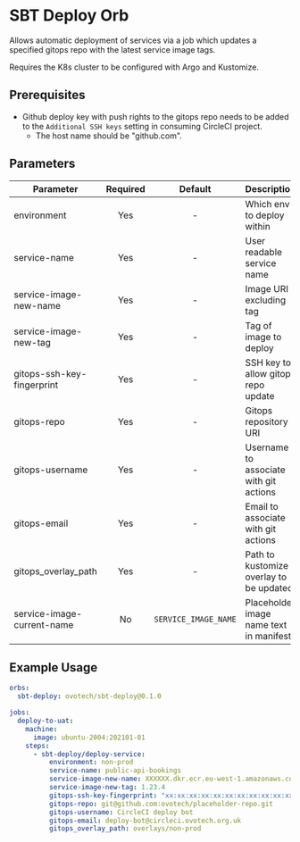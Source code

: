 # SBT Deploy Orb

Allows automatic deployment of services via a job which updates a specified gitops repo with the latest service image tags.

Requires the K8s cluster to be configured with Argo and Kustomize.

## Prerequisites

- Github deploy key with push rights to the gitops repo needs to be added to the `Additional SSH keys` setting in consuming CircleCI project.
  - The host name should be "github.com".

## Parameters

| Parameter                  | Required |       Default        | Description                             |
| -------------------------- | :------: | :------------------: | --------------------------------------- |
| environment                |   Yes    |          -           | Which env to deploy within              |
| service-name               |   Yes    |          -           | User readable service name              |
| service-image-new-name     |   Yes    |          -           | Image URI excluding tag                 |
| service-image-new-tag      |   Yes    |          -           | Tag of image to deploy                  |
| gitops-ssh-key-fingerprint |   Yes    |          -           | SSH key to allow gitops repo update     |
| gitops-repo                |   Yes    |          -           | Gitops repository URI                   |
| gitops-username            |   Yes    |          -           | Username to associate with git actions  |
| gitops-email               |   Yes    |          -           | Email to associate with git actions     |
| gitops_overlay_path        |   Yes    |          -           | Path to kustomize overlay to be updated |
| service-image-current-name |    No    | `SERVICE_IMAGE_NAME` | Placeholder image name text in manifest |

## Example Usage

```yaml
orbs:
  sbt-deploy: ovotech/sbt-deploy@0.1.0

jobs:
  deploy-to-uat:
    machine:
      image: ubuntu-2004:202101-01
    steps:
      - sbt-deploy/deploy-service:
          environment: non-prod
          service-name: public-api-bookings
          service-image-new-name: XXXXXX.dkr.ecr.eu-west-1.amazonaws.com/public-api-bookings
          service-image-new-tag: 1.23.4
          gitops-ssh-key-fingerprint: "xx:xx:xx:xx:xx:xx:xx:xx:xx:xx:xx:xx:xx:xx:xx:xx"
          gitops-repo: git@github.com:ovotech/placeholder-repo.git
          gitops-username: CircleCI deploy bot
          gitops-email: deploy-bot@circleci.ovotech.org.uk
          gitops_overlay_path: overlays/non-prod
```

